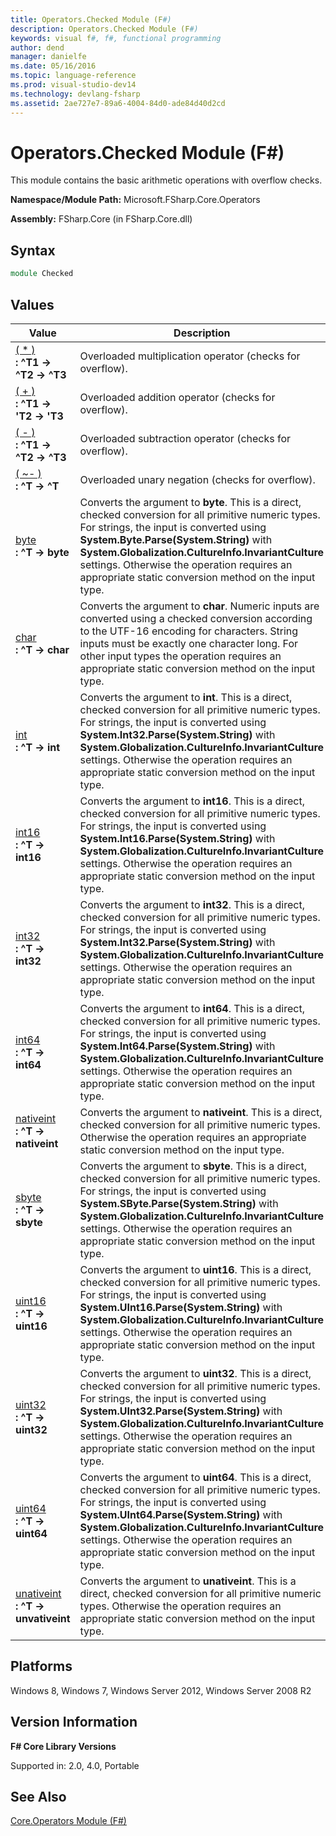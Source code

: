 ```yaml
---
title: Operators.Checked Module (F#)
description: Operators.Checked Module (F#)
keywords: visual f#, f#, functional programming
author: dend
manager: danielfe
ms.date: 05/16/2016
ms.topic: language-reference
ms.prod: visual-studio-dev14
ms.technology: devlang-fsharp
ms.assetid: 2ae727e7-89a6-4004-84d0-ade84d40d2cd
---
```


# Operators.Checked Module (F#)

This module contains the basic arithmetic operations with overflow checks.

**Namespace/Module Path:** Microsoft.FSharp.Core.Operators

**Assembly:** FSharp.Core (in FSharp.Core.dll)


## Syntax

```fsharp
module Checked
```

## Values


|Value|Description|
|-----|-----------|
|[( &#42; )](https://msdn.microsoft.com/library/8a3edb1d-f221-4393-b64b-4e790e177b55)<br />**: ^T1 -&gt; ^T2 -&gt; ^T3**|Overloaded multiplication operator (checks for overflow).|
|[( + )](https://msdn.microsoft.com/library/e33c5aea-8454-4fba-b471-1e833e21d3ea)<br />**: ^T1 -&gt; 'T2 -&gt; 'T3**|Overloaded addition operator (checks for overflow).|
|[( - )](https://msdn.microsoft.com/library/7c16d973-2ab5-4689-8f01-2fd3a79fe536)<br />**: ^T1 -&gt; ^T2 -&gt; ^T3**|Overloaded subtraction operator (checks for overflow).|
|[( ~- )](https://msdn.microsoft.com/library/4fa7cd12-8c9f-495f-8741-e5da3d28fd19)<br />**: ^T -&gt; ^T**|Overloaded unary negation (checks for overflow).|
|[byte](https://msdn.microsoft.com/library/31fafa71-165c-4d79-9e99-551a0334cd4b)<br />**: ^T -&gt; byte**|Converts the argument to **byte**. This is a direct, checked conversion for all primitive numeric types. For strings, the input is converted using **System.Byte.Parse(System.String)** with **System.Globalization.CultureInfo.InvariantCulture** settings. Otherwise the operation requires an appropriate static conversion method on the input type.|
|[char](https://msdn.microsoft.com/library/e36ef4bf-61bc-4a08-82b8-91467c889e36)<br />**: ^T -&gt; char**|Converts the argument to **char**. Numeric inputs are converted using a checked conversion according to the UTF-16 encoding for characters. String inputs must be exactly one character long. For other input types the operation requires an appropriate static conversion method on the input type.|
|[int](https://msdn.microsoft.com/library/3237522e-6e71-436c-b3bf-837ea5a503e4)<br />**: ^T -&gt; int**|Converts the argument to **int**. This is a direct, checked conversion for all primitive numeric types. For strings, the input is converted using **System.Int32.Parse(System.String)** with **System.Globalization.CultureInfo.InvariantCulture** settings. Otherwise the operation requires an appropriate static conversion method on the input type.|
|[int16](https://msdn.microsoft.com/library/789392fc-85a7-482e-8abb-f0ae68a7042b)<br />**: ^T -&gt; int16**|Converts the argument to **int16**. This is a direct, checked conversion for all primitive numeric types. For strings, the input is converted using **System.Int16.Parse(System.String)** with **System.Globalization.CultureInfo.InvariantCulture** settings. Otherwise the operation requires an appropriate static conversion method on the input type.|
|[int32](https://msdn.microsoft.com/library/6c6f30b6-c960-4137-9c73-d477ae32a287)<br />**: ^T -&gt; int32**|Converts the argument to **int32**. This is a direct, checked conversion for all primitive numeric types. For strings, the input is converted using **System.Int32.Parse(System.String)** with **System.Globalization.CultureInfo.InvariantCulture** settings. Otherwise the operation requires an appropriate static conversion method on the input type.|
|[int64](https://msdn.microsoft.com/library/ec10ef63-eb41-4fa6-a65c-0a07beec5656)<br />**: ^T -&gt; int64**|Converts the argument to **int64**. This is a direct, checked conversion for all primitive numeric types. For strings, the input is converted using **System.Int64.Parse(System.String)** with **System.Globalization.CultureInfo.InvariantCulture** settings. Otherwise the operation requires an appropriate static conversion method on the input type.|
|[nativeint](https://msdn.microsoft.com/library/876c5aa7-683f-4912-a799-161732109c4f)<br />**: ^T -&gt; nativeint**|Converts the argument to **nativeint**. This is a direct, checked conversion for all primitive numeric types. Otherwise the operation requires an appropriate static conversion method on the input type.|
|[sbyte](https://msdn.microsoft.com/library/f9d2a1db-8fd7-4e08-8e07-f3b2cc8f64f7)<br />**: ^T -&gt; sbyte**|Converts the argument to **sbyte**. This is a direct, checked conversion for all primitive numeric types. For strings, the input is converted using **System.SByte.Parse(System.String)** with **System.Globalization.CultureInfo.InvariantCulture** settings. Otherwise the operation requires an appropriate static conversion method on the input type.|
|[uint16](https://msdn.microsoft.com/library/46d0450e-bf89-42cb-ae1c-fc04ad4eaf02)<br />**: ^T -&gt; uint16**|Converts the argument to **uint16**. This is a direct, checked conversion for all primitive numeric types. For strings, the input is converted using **System.UInt16.Parse(System.String)** with **System.Globalization.CultureInfo.InvariantCulture** settings. Otherwise the operation requires an appropriate static conversion method on the input type.|
|[uint32](https://msdn.microsoft.com/library/cccb755b-2e72-47f9-a1ae-cdf53a5aac7f)<br />**: ^T -&gt; uint32**|Converts the argument to **uint32**. This is a direct, checked conversion for all primitive numeric types. For strings, the input is converted using **System.UInt32.Parse(System.String)** with **System.Globalization.CultureInfo.InvariantCulture** settings. Otherwise the operation requires an appropriate static conversion method on the input type.|
|[uint64](https://msdn.microsoft.com/library/70fa85e1-3322-4514-a145-fbad90ae9667)<br />**: ^T -&gt; uint64**|Converts the argument to **uint64**. This is a direct, checked conversion for all primitive numeric types. For strings, the input is converted using **System.UInt64.Parse(System.String)** with **System.Globalization.CultureInfo.InvariantCulture** settings. Otherwise the operation requires an appropriate static conversion method on the input type.|
|[unativeint](https://msdn.microsoft.com/library/97cec2c5-0e55-4bbe-826b-219a1c08d3a7)<br />**: ^T -&gt; unvativeint**|Converts the argument to **unativeint**. This is a direct, checked conversion for all primitive numeric types. Otherwise the operation requires an appropriate static conversion method on the input type.|

## Platforms
Windows 8, Windows 7, Windows Server 2012, Windows Server 2008 R2

## Version Information
**F# Core Library Versions**

Supported in: 2.0, 4.0, Portable

## See Also
[Core.Operators Module &#40;F&#35;&#41;](Core.Operators-Module-%5BFSharp%5D.md)
